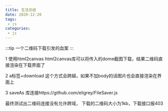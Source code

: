 ```yaml
---
title: 生活总结
date: 2020-12-20
tags:
 - js
categories:
 - js
---
```


:::tip
一个二维码下载引发的血案
:::

1 使用html2canvas
html2canvas库可以将传入的dome截图下载，结果二维码直接渲染在下载界面了

2 a标签+download 
这个方式会跨越，如果不加body的话图片也会直接渲染在界面上

3 saveAs
库连接https://github.com/eligrey/FileSaver.js

最终测试出二维码连接没有允许跨域， 下载的二维码大小为1kb，下载接口报403